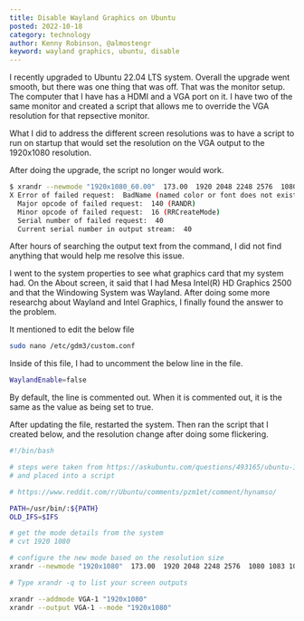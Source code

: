 ```yaml
---
title: Disable Wayland Graphics on Ubuntu
posted: 2022-10-18
category: technology
author: Kenny Robinson, @almostengr
keyword: wayland graphics, ubuntu, disable
---
```


I recently upgraded to Ubuntu 22.04 LTS system. Overall the upgrade went smooth, but there was one thing 
that was off. That was the monitor setup. The computer that I have has a HDMI and a VGA port on it. 
I have two of the same monitor and created a script that allows me to override the VGA resolution for 
that repsective monitor. 

What I did to address the different screen resolutions was to have a script to run on startup that would 
set the resolution on the VGA output to the 1920x1080 resolution.

After doing the upgrade, the script no longer would work. 

```sh
$ xrandr --newmode "1920x1080_60.00"  173.00  1920 2048 2248 2576  1080 1083 1088 1120 -hsync +vsync
X Error of failed request:  BadName (named color or font does not exist)
  Major opcode of failed request:  140 (RANDR)
  Minor opcode of failed request:  16 (RRCreateMode)
  Serial number of failed request:  40
  Current serial number in output stream:  40
```

After hours of searching the output text from the command, I did not find anything that would 
help me resolve this issue.

I went to the system properties to see what graphics card that my system had. On the About screen, 
it said that I had Mesa Intel(R) HD Graphics 2500 and that the Windowing System was Wayland.
After doing some more researchg about Wayland and Intel Graphics, I finally found the answer to the 
problem. 

It mentioned to edit the below file 

```sh
sudo nano /etc/gdm3/custom.conf
```

Inside of this file, I had to uncomment the below line in the file. 

```sh
WaylandEnable=false
```

By default, the line is commented out. When it is commented out, it is the same as the value 
as being set to true.

After updating the file, restarted the system. Then ran the script that I created below, and the 
resolution change after doing some flickering.

```sh
#!/bin/bash

# steps were taken from https://askubuntu.com/questions/493165/ubuntu-14-04-unknown-display-nvidia-graphics
# and placed into a script

# https://www.reddit.com/r/Ubuntu/comments/pzm1et/comment/hynamso/

PATH=/usr/bin/:${PATH}
OLD_IFS=$IFS

# get the mode details from the system
# cvt 1920 1080

# configure the new mode based on the resolution size
xrandr --newmode "1920x1080"  173.00  1920 2048 2248 2576  1080 1083 1088 1120 -hsync +vsync

# Type xrandr -q to list your screen outputs

xrandr --addmode VGA-1 "1920x1080"
xrandr --output VGA-1 --mode "1920x1080"
```

